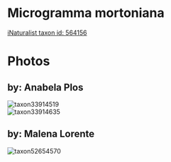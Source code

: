 
Microgramma mortoniana
======================
  
[iNaturalist taxon id: 564156](https://www.inaturalist.org/taxa/564156)
# Photos

## by: Anabela Plos
  
![taxon33914519](https://inaturalist-open-data.s3.amazonaws.com/photos/37209861/medium.jpeg)  
![taxon33914635](https://inaturalist-open-data.s3.amazonaws.com/photos/37209993/medium.jpeg)
## by: Malena Lorente
  
![taxon52654570](https://inaturalist-open-data.s3.amazonaws.com/photos/56885546/medium.jpeg)
